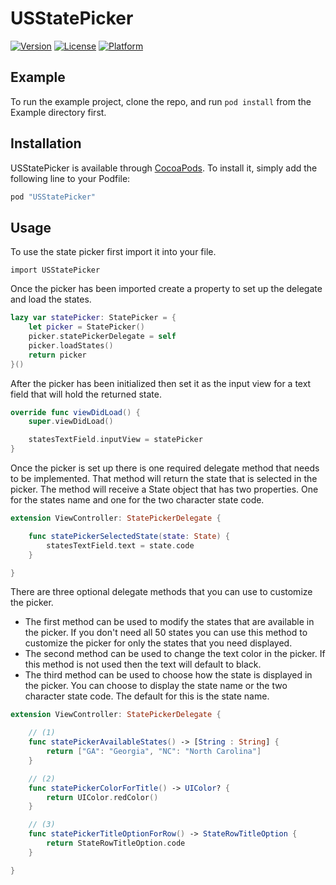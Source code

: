 # USStatePicker

<!--[![CI Status](http://img.shields.io/travis/Donny Davis/USStatePicker.svg?style=flat)](https://travis-ci.org/Donny Davis/USStatePicker)-->
[![Version](https://img.shields.io/cocoapods/v/USStatePicker.svg?style=flat)](http://cocoapods.org/pods/USStatePicker)
[![License](https://img.shields.io/cocoapods/l/USStatePicker.svg?style=flat)](http://cocoapods.org/pods/USStatePicker)
[![Platform](https://img.shields.io/cocoapods/p/USStatePicker.svg?style=flat)](http://cocoapods.org/pods/USStatePicker)

## Example

To run the example project, clone the repo, and run `pod install` from the Example directory first.

## Installation

USStatePicker is available through [CocoaPods](http://cocoapods.org). To install
it, simply add the following line to your Podfile:

```ruby
pod "USStatePicker"
```

## Usage

To use the state picker first import it into your file.

`import USStatePicker`

Once the picker has been imported create a property to set up the delegate and load the states.

```swift
lazy var statePicker: StatePicker = {
    let picker = StatePicker()
    picker.statePickerDelegate = self
    picker.loadStates()
    return picker
}()
```

After the picker has been initialized then set it as the input view for a text field that will hold
the returned state.

```swift
override func viewDidLoad() {
    super.viewDidLoad()

    statesTextField.inputView = statePicker
}
```

Once the picker is set up there is one required delegate method that needs to be implemented. That
method will return the state that is selected in the picker. The method will receive a State object
that has two properties. One for the states name and one for the two character state code.

```swift
extension ViewController: StatePickerDelegate {

    func statePickerSelectedState(state: State) {
        statesTextField.text = state.code
    }

}
```

There are three optional delegate methods that you can use to customize the picker. 
* The first method can be used to modify the states that are available in the picker. If you don't need all 50 states you can use this method to customize the picker for only the states that you need displayed. 
* The second method can be used to change the text color in the picker. If this method is not used then the text will default to black.
* The third method can be used to choose how the state is displayed in the picker. You can choose to display the state name or the two character state code. The default for this is the state name.

```swift
extension ViewController: StatePickerDelegate {

    // (1)
    func statePickerAvailableStates() -> [String : String] {
        return ["GA": "Georgia", "NC": "North Carolina"]
    }

    // (2)
    func statePickerColorForTitle() -> UIColor? {
        return UIColor.redColor()
    }

    // (3)
    func statePickerTitleOptionForRow() -> StateRowTitleOption {
        return StateRowTitleOption.code
    }

}
```
